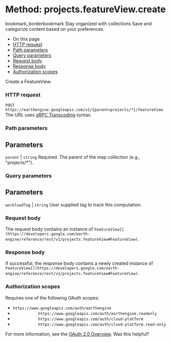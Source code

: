  
#  Method: projects.featureView.create
bookmark_borderbookmark Stay organized with collections  Save and categorize content based on your preferences.
  * On this page
  * [HTTP request](https://developers.google.com/earth-engine/reference/rest/v1/projects.featureView/create#http-request)
  * [Path parameters](https://developers.google.com/earth-engine/reference/rest/v1/projects.featureView/create#path-parameters)
  * [Query parameters](https://developers.google.com/earth-engine/reference/rest/v1/projects.featureView/create#query-parameters)
  * [Request body](https://developers.google.com/earth-engine/reference/rest/v1/projects.featureView/create#request-body)
  * [Response body](https://developers.google.com/earth-engine/reference/rest/v1/projects.featureView/create#response-body)
  * [Authorization scopes](https://developers.google.com/earth-engine/reference/rest/v1/projects.featureView/create#authorization-scopes)


Create a FeatureView.
### HTTP request
`POST https://earthengine.googleapis.com/v1/{parent=projects/*}/featureView`
The URL uses [gRPC Transcoding](https://google.aip.dev/127) syntax.
### Path parameters
Parameters  
---  
`parent` |  `string` Required. The parent of the map collection (e.g., "projects/*").  
### Query parameters
Parameters  
---  
`workloadTag` |  `string` User supplied tag to track this computation.  
### Request body
The request body contains an instance of `FeatureView[](https://developers.google.com/earth-engine/reference/rest/v1/projects.featureView#FeatureView)`.
### Response body
If successful, the response body contains a newly created instance of `FeatureView[](https://developers.google.com/earth-engine/reference/rest/v1/projects.featureView#FeatureView)`.
### Authorization scopes
Requires one of the following OAuth scopes:
  * `https://www.googleapis.com/auth/earthengine`
  * `           https://www.googleapis.com/auth/earthengine.readonly`
  * `           https://www.googleapis.com/auth/cloud-platform`
  * `           https://www.googleapis.com/auth/cloud-platform.read-only`


For more information, see the [OAuth 2.0 Overview](https://developers.google.com/identity/protocols/OAuth2).
Was this helpful?

